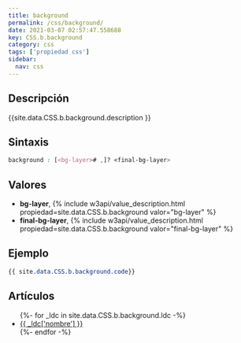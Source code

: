 ```yaml
---
title: background
permalink: /css/background/
date: 2021-03-07 02:57:47.558688
key: CSS.b.background
category: css
tags: ['propiedad css']
sidebar: 
  nav: css
---
```


## Descripción
{{site.data.CSS.b.background.description }}

## Sintaxis
~~~css
background : [<bg-layer># ,]? <final-bg-layer>
~~~

## Valores
* **bg-layer**,  {% include w3api/value_description.html propiedad=site.data.CSS.b.background valor="bg-layer" %}
* **final-bg-layer**,  {% include w3api/value_description.html propiedad=site.data.CSS.b.background valor="final-bg-layer" %}

## Ejemplo
~~~css
{{ site.data.CSS.b.background.code}}
~~~

## Artículos
<ul>
{%- for _ldc in site.data.CSS.b.background.ldc -%}
   <li>
       <a href="{{_ldc['url'] }}">{{ _ldc['nombre'] }}</a>
   </li>
{%- endfor -%}
</ul>
